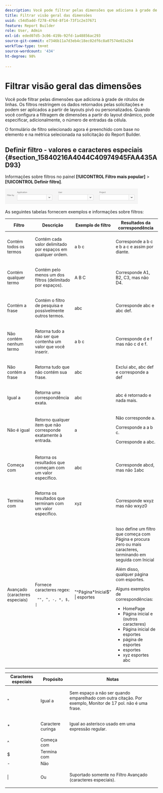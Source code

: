 ```yaml
---
description: Você pode filtrar pelas dimensões que adiciona à grade de rótulos de linhas. Os filtros restringem os dados retornados pelas solicitações e podem ser aplicados a partir de layouts pivô ou personalizados. Quando você configura a filtragem de dimensões a partir do layout dinâmico, pode especificar, adicionalmente, o número de entradas da célula.
title: Filtrar visão geral das dimensões
uuid: c54d5add-f278-476d-8f14-73f1c2e37671
feature: Report Builder
role: User, Admin
exl-id: eded07d5-3c06-419b-92fd-1a48856ac293
source-git-commit: e7346b11a7d3eb4c18ec02df6c8a07574e02a2b4
workflow-type: tm+mt
source-wordcount: '434'
ht-degree: 98%

---
```


# Filtrar visão geral das dimensões

Você pode filtrar pelas dimensões que adiciona à grade de rótulos de linhas. Os filtros restringem os dados retornados pelas solicitações e podem ser aplicados a partir de layouts pivô ou personalizados. Quando você configura a filtragem de dimensões a partir do layout dinâmico, pode especificar, adicionalmente, o número de entradas da célula.

O formulário de filtro selecionado agora é preenchido com base no elemento e na métrica selecionada na solicitação do Report Builder.

## Definir filtro - valores e caracteres especiais {#section_15840216A4044C40974945FAA435AD93}

Informações sobre filtros no painel **[!UICONTROL Filtro mais popular]** > **[!UICONTROL Definir filtro]**.

![](/help/admin/admin/assets/filter.png)

As seguintes tabelas fornecem exemplos e informações sobre filtros:

<table id="table_8AC3A26FF02143DBA949B30F2A46CF11"> 
 <thead> 
  <tr> 
   <th colname="col1" class="entry"> Filtro </th> 
   <th colname="col02" class="entry"> Descrição </th> 
   <th colname="col2" class="entry"> Exemplo de filtro </th> 
   <th colname="col3" class="entry"> Resultados da correspondência </th> 
  </tr> 
 </thead>
 <tbody> 
  <tr> 
   <td colname="col1"> <p>Contém todos os termos </p> </td> 
   <td colname="col02"> <p>Contém cada valor delimitado por espaços em qualquer ordem. </p> </td> 
   <td colname="col2"> <p>a b c </p> </td> 
   <td colname="col3"> <p>Corresponde <span class="term"> a b c</span> e <span class="term"> b a c</span> e assim por diante. </p> </td> 
  </tr> 
  <tr> 
   <td colname="col1"> <p>Contém qualquer termo </p> </td> 
   <td colname="col02"> <p>Contém pelo menos um dos filtros (delimitado por espaços). </p> </td> 
   <td colname="col2"> <p>A B C </p> </td> 
   <td colname="col3"> <p>Corresponde <span class="term"> A1</span>, <span class="term"> B2</span>, <span class="term"> C3</span>, mas não <span class="term"> D4</span>. </p> </td> 
  </tr> 
  <tr> 
   <td colname="col1"> <p>Contém a frase </p> </td> 
   <td colname="col02"> <p>Contém o filtro de pesquisa e possivelmente outros termos. </p> </td> 
   <td colname="col2"> <p>abc </p> </td> 
   <td colname="col3"> <p>Corresponde <span class="term"> abc</span> e <span class="term"> abc def</span>. </p> </td> 
  </tr> 
  <tr> 
   <td colname="col1"> <p>Não contém nenhum termo </p> </td> 
   <td colname="col02"> <p>Retorna tudo a não ser que contenha um valor que você inserir. </p> </td> 
   <td colname="col2"> <p>a b c </p> </td> 
   <td colname="col3"> <p>Corresponde <span class="term"> d e f</span> mas não <span class="term"> c d e f</span>. </p> </td> 
  </tr> 
  <tr> 
   <td colname="col1"> <p>Não contém a frase </p> </td> 
   <td colname="col02"> <p>Retorna tudo que não contém sua frase. </p> </td> 
   <td colname="col2"> <p>abc </p> </td> 
   <td colname="col3"> <p>Exclui <span class="term"> abc</span>, <span class="term"> abc def</span> e corresponde a <span class="term"> def</span> </p> </td> 
  </tr> 
  <tr> 
   <td colname="col1"> <p>Igual a </p> </td> 
   <td colname="col02"> <p>Retorna uma correspondência exata. </p> </td> 
   <td colname="col2"> <p>abc </p> </td> 
   <td colname="col3"> <p> <span class="term"> abc</span> é retornado e nada mais. </p> </td> 
  </tr> 
  <tr> 
   <td colname="col1"> <p>Não é igual </p> </td> 
   <td colname="col02"> <p>Retorno qualquer item que não corresponde exatamente à entrada. </p> </td> 
   <td colname="col2"> <p>a </p> </td> 
   <td colname="col3"> <p>Não corresponde <span class="term"> a</span>. </p> <p>Corresponde a <span class="term"> a b c</span>. </p> <p>Corresponde a <span class="term"> abc</span>. </p> </td> 
  </tr> 
  <tr> 
   <td colname="col1"> <p>Começa com </p> </td> 
   <td colname="col02"> <p>Retorna os resultados que começam com um valor específico. </p> </td> 
   <td colname="col2"> <p>abc </p> </td> 
   <td colname="col3"> <p>Corresponde <span class="term"> abcd</span>, mas não <span class="term"> 1abc</span> </p> </td> 
  </tr> 
  <tr> 
   <td colname="col1"> <p>Termina com </p> </td> 
   <td colname="col02"> <p>Retorna os resultados que terminam com um valor específico. </p> </td> 
   <td colname="col2"> <p>xyz </p> </td> 
   <td colname="col3"> <p>Corresponde <span class="term"> wxyz</span> mas não <span class="term"> wxyz0</span> </p> </td> 
  </tr> 
  <tr> 
   <td colname="col1"> <p>Avançado (caracteres especiais) </p> </td> 
   <td colname="col02"> <p>Fornece caracteres regex: </p> <p> <code> "", ^, -, *, $, | </code> </p> </td> 
   <td colname="col2"> <p>"^Página*Inicial$" | esportes </p> </td> 
   <td colname="col3"> <p> Isso define um filtro que começa com <span class="term"> Página</span> e procura zero ou mais caracteres, terminando em seguida com<span class="term"> Inicial</span> </p> <p>Além disso, qualquer página com <span class="term"> esportes</span>. </p> <p>Alguns exemplos de correspondências: </p> 
    <ul id="ul_72D76C5AFEAF405E8A0E4E3C604D10AE"> 
     <li id="li_4D490059B667450DA8A0103167C7B391">HomePage </li> 
     <li id="li_1351619156274092AEB2771D882AD357">Página inicial e (outros caracteres) </li> 
     <li id="li_940EAA99A8CF49308E8471065EB317B1">Página inicial de esportes </li> 
     <li id="li_50A895F14A454BE9BF06EE0F07F99B3B">página de esportes </li> 
     <li id="li_F3CE0D07941D4C2485D2DE0B73E00677">esportes </li> 
     <li id="li_E84C15C061824A5D922D9900392F2996">xyz esportes abc </li> 
    </ul> </td> 
  </tr> 
 </tbody> 
</table>

<table id="table_8BBB06C8860745DEA41B39673699DC0F"> 
 <thead> 
  <tr> 
   <th colname="col1" class="entry"> Caracteres especiais </th> 
   <th colname="col2" class="entry"> Propósito </th> 
   <th colname="col3" class="entry"> Notas </th> 
  </tr> 
 </thead>
 <tbody> 
  <tr> 
   <td colname="col1"> " </td> 
   <td colname="col2"> Igual a </td> 
   <td colname="col3"> <p>Sem espaço a não ser quando emparelhado com outra citação. Por exemplo, <span class="term"> Monitor de 17 pol.</span> não é uma frase. </p> </td> 
  </tr> 
  <tr> 
   <td colname="col1"> * </td> 
   <td colname="col2"> Caractere curinga </td> 
   <td colname="col3"> <p>Igual ao asterisco usado em uma expressão regular. </p> </td> 
  </tr> 
  <tr> 
   <td colname="col1"> ^ </td> 
   <td colname="col2"> Começa com </td> 
   <td colname="col3"> </td> 
  </tr> 
  <tr> 
   <td colname="col1"> $ </td> 
   <td colname="col2"> Termina com </td> 
   <td colname="col3"> </td> 
  </tr> 
  <tr> 
   <td colname="col1"> - </td> 
   <td colname="col2"> Não </td> 
   <td colname="col3"> </td> 
  </tr> 
  <tr> 
   <td colname="col1"> | </td> 
   <td colname="col2"> Ou </td> 
   <td colname="col3"> <p>Suportado somente no Filtro <span class="term">Avançado (caracteres especiais)</span>. </p> </td> 
  </tr> 
 </tbody> 
</table>
